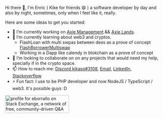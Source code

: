
Hi there 👋, I'm Enric ( Kike for friends 😄 ) a software developer by day and also by night, sometimes, only when I feel like it, really.

Here are some ideas to get you started:

- 🔭 I’m currently working on [Axie Management](https://tracker.axie.management/) && [Axie Lands](https://axielands.app/).
- 🌱 I’m currently learning about web3 and cryptos.
    - FlashLoan with multi swpas between dexs as a prove of concept [FlashBorrowerMultiswap](https://github.com/eborrallo/FlashBorrowerMultiswap)
    - Working in a Dapp like calendy in blokchain as a prove of concept
- 👯 I’m looking to collaborate on  on any projects that would need my help, specially if in the crypto space.
- 📫 How to reach me: [Discord kikaso#3108](https://discordapp.com/users/184728912763420672/), [Email](mailto:borrallorodriguez@gmail.com), [LinkedIn](https://www.linkedin.com/in/eborrallo/), [Stackoverflow](https://stackoverflow.com/users/9033868/eborrallo)
- ⚡ Fun fact: I use to be PHP developer and now NodeJS / TypeScript / web3. It's possible guys :D


<a href="https://stackexchange.com/users/12392412"><img src="https://stackexchange.com/users/flair/12392412.png" width="208" height="58" alt="profile for eborrallo on Stack Exchange, a network of free, community-driven Q&amp;A sites" title="profile for eborrallo on Stack Exchange, a network of free, community-driven Q&amp;A sites"></a>
